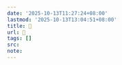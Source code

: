 ```yaml
---
date: '2025-10-13T11:27:24+08:00'
lastmod: '2025-10-13T13:04:51+08:00'
title: 󰗠
url: 󰗠
tags: []
src:
note:
---
```

